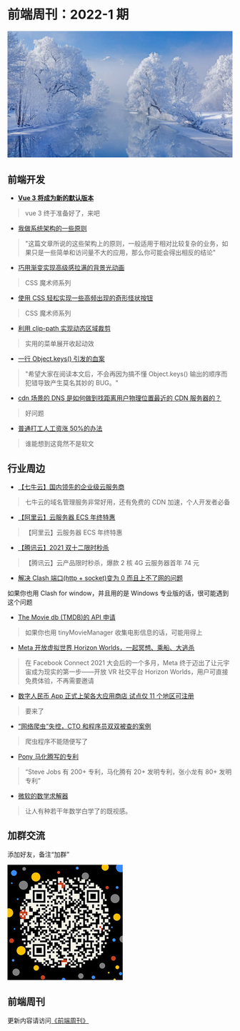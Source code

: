 # 前端周刊：2022-1 期

[![](../img/bing/20220106.jpg?imageMogr2/thumbnail/960x)](https://cn.bing.com/search?q=冬日里的科赫尔湖)

## 前端开发

- [**Vue 3 将成为新的默认版本**](https://zhuanlan.zhihu.com/p/460055155)

> vue 3 终于准备好了，来吧

- [我做系统架构的一些原则](https://coolshell.cn/articles/21672.html)

> "这篇文章所说的这些架构上的原则，一般适用于相对比较复杂的业务，如果只是一些简单和访问量不大的应用，那么你可能会得出相反的结论"

- [巧用渐变实现高级感拉满的背景光动画 ](https://www.cnblogs.com/coco1s/p/15596920.html)

> CSS 魔术师系列

- [使用 CSS 轻松实现一些高频出现的奇形怪状按钮](https://www.cnblogs.com/coco1s/p/15627657.html)

> CSS 魔术师系列

- [利用 clip-path 实现动态区域裁剪](https://www.cnblogs.com/coco1s/p/15696704.html)

> 实用的菜单展开收起动效

- [一行 Object.keys() 引发的血案](https://4ark.me/post/how-object-keys-work.html)

> "希望大家在阅读本文后，不会再因为搞不懂 Object.keys() 输出的顺序而犯错导致产生莫名其妙的 BUG。"

- [cdn 场景的 DNS 是如何做到找距离用户物理位置最近的 CDN 服务器的？](https://www.zhihu.com/question/26410092?from=profile_question_card)

> 好问题

- [普通打工人工资涨 50%的办法](https://mp.weixin.qq.com/s/_ARzFgiDQaxeZUIXoP3egw)

> 谁能想到这竟然不是软文

## 行业周边

- [【七牛云】国内领先的企业级云服务商](https://marketing.qiniu.com/cps/redirect?redirect_id=4&cps_key=1hfwb75ib2jbm)

> 七牛云的域名管理服务非常好用，还有免费的 CDN 加速，个人开发者必备

- [【阿里云】云服务器 ECS 年终特惠](https://www.aliyun.com/daily-act/ecs/fy22-12-yure?userCode=y31qmczl)

> 【阿里云】云服务器 ECS 年终特惠

- [【腾讯云】2021 双十二限时秒杀](https://cloud.tencent.com/act/cps/redirect?redirect=1077&cps_key=55b0d6026f97f5980bceec15fcefa0af&from=console)

> 【腾讯云】云产品限时秒杀，爆款 2 核 4G 云服务器首年 74 元

- [解决 Clash 端口(http + socket)变为 0 而且上不了网的问题](https://blog.csdn.net/m0_38072683/article/details/120949929)

如果你也用 Clash for window，并且用的是 Windows 专业版的话，很可能遇到这个问题

- [The Movie db (TMDB)的 API 申请](https://www.cnblogs.com/xujiahui/p/7196090.html)

> 如果你也用 tinyMovieManager 收集电影信息的话，可能用得上

- [Meta 开放虚拟世界 Horizon Worlds，一起冥想、乘船、大逃杀](https://www.ifanr.com/1459851)

> 在 Facebook Connect 2021 大会后的一个多月，Meta 终于迈出了让元宇宙成为现实的第一步——开放 VR 社交平台 Horizon Worlds，用户可直接免费体验，不再需要邀请

- [数字人民币 App 正式上架各大应用商店 试点仅 11 个地区可注册](https://www.cnbeta.com/articles/tech/1221829.htm)

> 要来了

- [“网络爬虫”失控，CTO 和程序员双双被查的案例](https://mp.weixin.qq.com/s/2FjIBOqNYeH4cZrx_3Qwuw)

> 爬虫程序不能随便写了

- [Pony 马化腾写的专利](https://mp.weixin.qq.com/s/MjdyOUNZ4nKZw89y4vDgTg)

> “Steve Jobs 有 200+ 专利，马化腾有 20+ 发明专利，张小龙有 80+ 发明专利”

- [微软的数学求解器](https://mathsolver.microsoft.com/zh)

> 让人有种若干年数学白学了的既视感。

## 加群交流

添加好友，备注“加群”

![refned_x](../img/a/refined-x.jpg)

## 前端周刊

更新内容请访问[《前端周刊》](https://frontend-weekly.com/)
